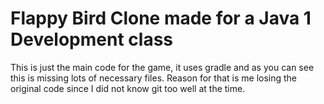 # Flappy Bird Clone made for a Java 1 Development class
This is just the main code for the game, it uses gradle and as you can see this is missing lots of necessary files.
Reason for that is me losing the original code since I did not know git too well at the time.
